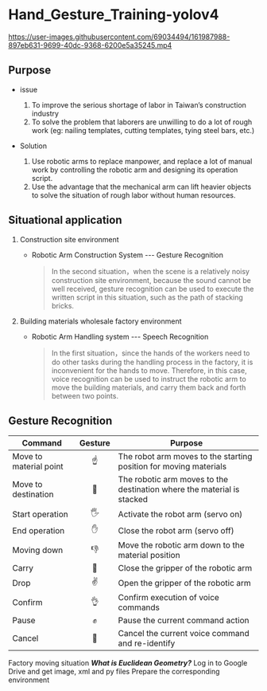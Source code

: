 # Hand_Gesture_Training-yolov4

https://user-images.githubusercontent.com/69034494/161987988-897eb631-9699-40dc-9368-6200e5a35245.mp4

## Purpose

* issue 
    1. To improve the serious shortage of labor in Taiwan’s construction industry
    2. To solve the problem that laborers are unwilling to do a lot of rough work (eg: nailing templates, cutting templates, tying steel bars, etc.)

* Solution 
    1. Use robotic arms to replace manpower, and replace a lot of manual work by controlling the robotic arm and designing its operation script.
    2. Use the advantage that the mechanical arm can lift heavier objects to solve the situation of rough labor without human resources.

## Situational application

1. Construction site environment

    * Robotic Arm Construction System --- Gesture Recognition
    
        > In the second situation，when the scene is a relatively noisy construction site environment, because the sound cannot be well received, gesture recognition can be used to execute the written script in this situation, such as the path of stacking bricks.

2. Building materials wholesale factory environment

    * Robotic Arm Handling system --- Speech Recognition
    
        > In the first situation，since the hands of the workers need to do other tasks during the handling process in the factory, it is inconvenient for the hands to move. Therefore, in this case, voice recognition can be used to instruct the robotic arm to move the building materials, and carry them back and forth between two points.


## Gesture Recognition

| Command | Gesture | Purpose | 
|-------|:-----:|-------|
| Move to material point |  ☝  | The robot arm moves to the starting position for moving materials  |
| Move to destination |  🤙  | The robotic arm moves to the destination where the material is stacked |
| Start operation  |  🖐  | Activate the robot arm (servo on) |
| End operation | ✋ | Close the robot arm (servo off) |
| Moving down | 👎 | Move the robotic arm down to the material position |
| Carry | 🤏 | Close the gripper of the robotic arm |
| Drop | ✌ | Open the gripper of the robotic arm |
| Confirm | 👌 | Confirm execution of voice commands |
| Pause | ✊ | Pause the current command action |
| Cancel | 🤞 | Cancel the current voice command and re-identify |


Factory moving situation
    ***What is Euclidean Geometry?***
Log in to Google Drive and get image, xml and py files
Prepare the corresponding environment



